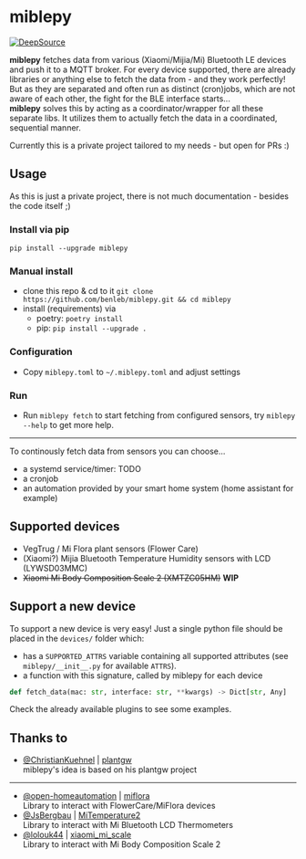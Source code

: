 # miblepy

[![DeepSource](https://static.deepsource.io/deepsource-badge-light-mini.svg)](https://deepsource.io/gh/benleb/miblepy/?ref=repository-badge)

**miblepy** fetches data from various (Xiaomi/Mijia/Mi) Bluetooth LE devices and push it to a MQTT broker. For every device supported, there are already libraries or anything else to fetch the data from - and they work perfectly! But as they are separated and often run as distinct (cron)jobs, which are not aware of each other, the fight for the BLE interface starts...  
**miblepy** solves this by acting as a coordinator/wrapper for all these separate libs. It utilizes them to actually fetch the data in a coordinated, sequential manner.  

Currently this is a private project tailored to my needs - but open for PRs :)

## Usage

As this is just a private project, there is not much documentation - besides the code itself ;)

### Install via pip

`pip install --upgrade miblepy`

### Manual install

* clone this repo & cd to it `git clone https://github.com/benleb/miblepy.git && cd miblepy`
* install (requirements) via
  * poetry: `poetry install`
  * pip: `pip install --upgrade .`

### Configuration

* Copy `miblepy.toml` to `~/.miblepy.toml` and adjust settings

### Run

* Run `miblepy fetch` to start fetching from configured sensors, try `miblepy --help` to get more help.

---

To continously fetch data from sensors you can choose...

* a systemd service/timer: TODO
* a cronjob
* an automation provided by your smart home system (home assistant for example)

## Supported devices

* VegTrug / Mi Flora plant sensors (Flower Care)
* (Xiaomi?) Mijia Bluetooth Temperature Humidity sensors with LCD (LYWSD03MMC)
* ~~Xiaomi Mi Body Composition Scale 2 (XMTZC05HM)~~ **WIP**

## Support a new device

To support a new device is very easy! Just a single python file should be placed in the `devices/` folder which:

* has a `SUPPORTED_ATTRS` variable containing all supported attributes (see `miblepy/__init__.py` for available `ATTRS`).
* a function with this signature, called by miblepy for each device  

```python
def fetch_data(mac: str, interface: str, **kwargs) -> Dict[str, Any]
```

Check the already available plugins to see some examples.

## Thanks to

* [@ChristianKuehnel](https://github.com/ChristianKuehnel) | [plantgw](https://github.com/ChristianKuehnel/plantgateway)  
miblepy's idea is based on his plantgw project

---

* [@open-homeautomation](https://github.com/open-homeautomation) | [miflora](https://github.com/open-homeautomation/miflora)  
Library to interact with FlowerCare/MiFlora devices
* [@JsBergbau](https://github.com/JsBergbau) | [MiTemperature2](https://github.com/JsBergbau/MiTemperature2)  
Library to interact with Mi Bluetooth LCD Thermometers
* [@lolouk44](https://github.com/lolouk44) | [xiaomi_mi_scale](https://github.com/lolouk44/xiaomi_mi_scale)  
Library to interact with Mi Body Composition Scale 2

